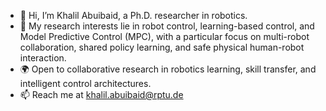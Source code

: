 - 👋 Hi, I’m Khalil Abuibaid, a Ph.D. researcher in robotics.
- 🤖 My research interests lie in robot control, learning-based control, and Model Predictive Control (MPC), with a particular focus on multi-robot collaboration, shared policy learning, and safe physical human-robot interaction.
- 🌍 Open to collaborative research in robotics learning, skill transfer, and intelligent control architectures.
- 📫 Reach me at khalil.abuibaid@rptu.de

<!---
KhalilAbuibaid/KhalilAbuibaid is a ✨ special ✨ repository because its `README.md` (this file) appears on your GitHub profile.
You can click the Preview link to take a look at your changes.
--->
